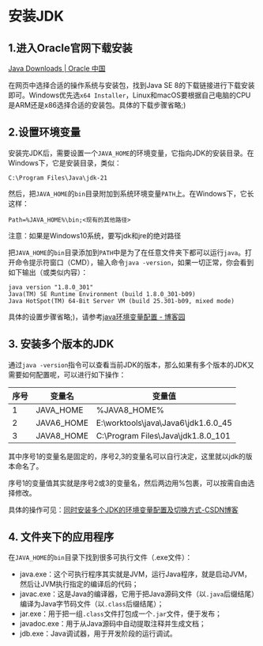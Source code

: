 # 安装JDK

## 1.进入Oracle官网下载安装

[Java Downloads | Oracle 中国](https://www.oracle.com/cn/java/technologies/downloads/#java8-windows)

在网页中选择合适的操作系统与安装包，找到Java SE 8的下载链接进行下载安装即可。Windows优先选`x64 Installer`，Linux和macOS要根据自己电脑的CPU是ARM还是x86选择合适的安装包。具体的下载步骤省略;)

## 2.设置环境变量

安装完JDK后，需要设置一个`JAVA_HOME`的环境变量，它指向JDK的安装目录。在Windows下，它是安装目录，类似：

```
C:\Program Files\Java\jdk-21
```

然后，把`JAVA_HOME`的`bin`目录附加到系统环境变量`PATH`上。在Windows下，它长这样：

```
Path=%JAVA_HOME%\bin;<现有的其他路径>
```

 注意：如果是Windows10系统，要写jdk和jre的绝对路径

把`JAVA_HOME`的`bin`目录添加到`PATH`中是为了在任意文件夹下都可以运行`java`。打开命令提示符窗口（CMD），输入命令`java -version`，如果一切正常，你会看到如下输出（或类似内容）：

```
java version "1.8.0_301"
Java(TM) SE Runtime Environment (build 1.8.0_301-b09)
Java HotSpot(TM) 64-Bit Server VM (build 25.301-b09, mixed mode)
```

具体的设置步骤省略;)，请参考[java环境变量配置 - 博客园](https://www.cnblogs.com/zhanghongxian666/p/11149104.html)

## 3. 安装多个版本的JDK

通过`java -version`指令可以查看当前JDK的版本，那么如果有多个版本的JDK又需要如何配置呢，可以进行如下操作：

| 序号 | 变量名     | 变量值                              |
| ---- | ---------- | ----------------------------------- |
| 1    | JAVA_HOME  | %JAVA8_HOME%                        |
| 2    | JAVA6_HOME | E:\worktools\java\Java6\jdk1.6.0_45 |
| 3    | JAVA8_HOME | C:\Program Files\Java\jdk1.8.0_101  |

其中序号1的变量名是固定的，序号2,3的变量名可以自行决定，这里就以jdk的版本命名了。

序号1的变量值其实就是序号2或3的变量名，然后两边用%包裹，可以按需自由选择修改。

具体的操作可见：[同时安装多个JDK的环境变量配置及切换方式-CSDN博客](https://blog.csdn.net/Bombradish/article/details/129086434)

## 4. 文件夹下的应用程序

在`JAVA_HOME`的`bin`目录下找到很多可执行文件（.exe文件）：

- java.exe：这个可执行程序其实就是JVM，运行Java程序，就是启动JVM，然后让JVM执行指定的编译后的代码；
- javac.exe：这是Java的编译器，它用于把Java源码文件（以`.java`后缀结尾）编译为Java字节码文件（以`.class`后缀结尾）；
- jar.exe：用于把一组`.class`文件打包成一个`.jar`文件，便于发布；
- javadoc.exe：用于从Java源码中自动提取注释并生成文档；
- jdb.exe：Java调试器，用于开发阶段的运行调试。